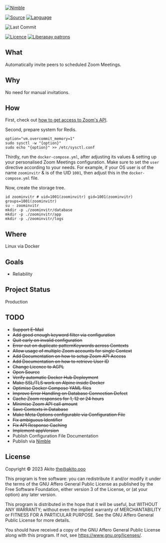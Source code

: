 [![Nimble](https://raw.githubusercontent.com/yglukhov/nimble-tag/master/nimble.png)](https://nimble.directory/pkg/zoominvitr)

[![Source](https://img.shields.io/badge/project-source-2a2f33?style=plastic)](https://github.com/theAkito/zoominvitr)
[![Language](https://img.shields.io/badge/language-Nim-orange.svg?style=plastic)](https://nim-lang.org/)

![Last Commit](https://img.shields.io/github/last-commit/theAkito/zoominvitr?style=plastic)

[![Licence](https://img.shields.io/badge/license-AGPL--3.0-informational?style=plastic)](https://www.gnu.org/licenses/agpl-3.0.txt)
[![Liberapay patrons](https://img.shields.io/liberapay/patrons/Akito?style=plastic)](https://liberapay.com/Akito/)

## What
Automatically invite peers to scheduled Zoom Meetings.

## Why
No need for manual invitations.

## How
First, check out [how to get access to Zoom's API](HOW-TO-ZOOM-API.md).

Second, prepare system for Redis.

```
option="vm.overcommit_memory=1"
sudo sysctl -w "{option}"
sudo echo "{option}" >> /etc/sysctl.conf
```

Thirdly, run the `docker-compose.yml`, after adjusting its values & setting up your personalised Zoom Meetings configuration.
Make sure to set the `user` directive according to your needs.
For example, if your OS user is of the name `zoominvitr` & is of the UID `1001`, then adjust this in the `docker-compose.yml` file.

Now, create the storage tree.

```
id zoominvitr # uid=1001(zoominvitr) gid=1001(zoominvitr) groups=1001(zoominvitr)
su - zoominvitr
mkdir -p ./zoominvitr/database
mkdir -p ./zoominvitr/app
mkdir -p ./zoominvitr/logs
```

## Where
Linux via Docker

## Goals
* Reliability

## Project Status
Production

## TODO
* ~~Support E-Mail~~
* ~~Add good enough keyword filter via configuration~~
* ~~Quit early on invalid configuration~~
* ~~Error out on duplicate patternKeywords across Contexts~~
* ~~Allow usage of multiple Zoom accounts for single Context~~
* ~~Add Documentation on how to setup Zoom API Access~~
* ~~Add Documentation on how to retrieve User ID~~
* ~~Change Licence to AGPL~~
* ~~Open Source~~
* ~~Verify automatic Docker Hub Deployment~~
* ~~Make SSL/TLS work on Alpine inside Docker~~
* ~~Optimise Docker Compose YAML files~~
* ~~Improve Error Handling on Database Connection Defect~~
* ~~Cache Zoom responses for 1, 12 or 24 hours~~
* ~~Minimise Zoom API call amount~~
* ~~Save Contexts in Database~~
* ~~Make Meta Options configurable via Configuration File~~
* ~~Fix ambiguous Identifier~~
* ~~Fix API Response Caching~~
* ~~Implement appVersion~~
* Publish Configuration File Documentation
* Publish via [Nimble](https://nimble.directory/)

## License
Copyright © 2023  Akito <the@akito.ooo>

This program is free software: you can redistribute it and/or modify
it under the terms of the GNU Affero General Public License as published by
the Free Software Foundation, either version 3 of the License, or
(at your option) any later version.

This program is distributed in the hope that it will be useful,
but WITHOUT ANY WARRANTY; without even the implied warranty of
MERCHANTABILITY or FITNESS FOR A PARTICULAR PURPOSE.  See the
GNU Affero General Public License for more details.

You should have received a copy of the GNU Affero General Public License
along with this program.  If not, see <https://www.gnu.org/licenses/>.